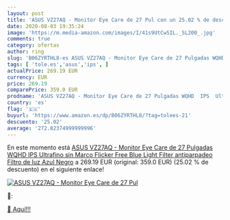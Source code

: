 ```yaml
---
layout: post
title: 'ASUS VZ27AQ - Monitor Eye Care de 27 Pul con un 25.02 % de descuento'
date: 2020-08-03 19:35:24
image: 'https://m.media-amazon.com/images/I/41s9UtCwSIL._SL200_.jpg'
comments: true
category: ofertas
author: ring
slug: 'B06ZYRTHL8-es ASUS VZ27AQ - Monitor Eye Care de 27 Pulgadas WQHD IPS...'
tags: [ 'tole.es','asus','ips', ]
actualPrice: 269.19 EUR
currency: EUR
price: 269.19
comparePrice: 359.0 EUR
prodname: 'ASUS VZ27AQ - Monitor Eye Care de 27 Pulgadas WQHD  IPS  Ultrafino  sin Marco  Flicker Free  Blue Light Filter  antiparpadeo  Filtro de luz Azul   Negro'
country: 'es'
flag: '🇪🇸'
buyurl: 'https://www.amazon.es/dp/B06ZYRTHL8/?tag=tolees-21'
descuento: '25.02'
average: '272.82374999999996'
---
```


En este momento está [ASUS VZ27AQ - Monitor Eye Care de 27 Pulgadas WQHD  IPS  Ultrafino  sin Marco  Flicker Free  Blue Light Filter  antiparpadeo  Filtro de luz Azul   Negro](https://www.amazon.es/dp/B06ZYRTHL8/?tag=tolees-21) a 269.19 EUR (original: 359.0 EUR) (25.02 %  de descuento) en el siguiente enlace!

[![ASUS VZ27AQ - Monitor Eye Care de 27 Pul](https://m.media-amazon.com/images/I/41s9UtCwSIL._SL200_.jpg)](https://www.amazon.es/dp/B06ZYRTHL8/?tag=tolees-21)

🔎:


[🛒 Aquí!!!](https://www.amazon.es/dp/B06ZYRTHL8/?tag=tolees-21)
